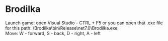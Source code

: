 # Brodilka

Launch game: open Visual Studio - CTRL + F5 or you can open that .exe file for this path: \Brodilka\bin\Release\net7.0\Brodilka.exe
<br /> Move: W - forward, S - back, D - right, A - left

